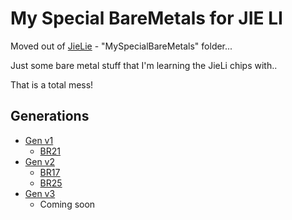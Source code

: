 # My Special BareMetals for JIE LI

Moved out of [JieLie](https://github.com/kagaimiq/jielie) - "MySpecialBareMetals" folder...

Just some bare metal stuff that I'm learning the JieLi chips with..

That is a total mess!

## Generations

- [Gen v1](v1/)
  - [BR21](v1/BR21/)
- [Gen v2](v2/)
  - [BR17](v2/BR17/)
  - [BR25](v2/BR25/)
- [Gen v3](v3/)
  - Coming soon

